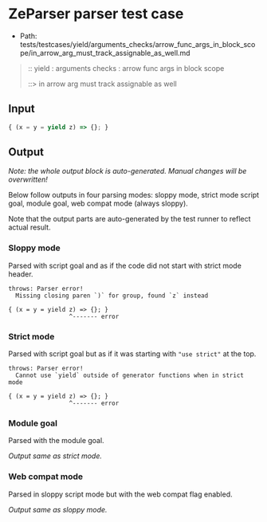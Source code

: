 # ZeParser parser test case

- Path: tests/testcases/yield/arguments_checks/arrow_func_args_in_block_scope/in_arrow_arg_must_track_assignable_as_well.md

> :: yield : arguments checks : arrow func args in block scope
>
> ::> in arrow arg must track assignable as well

## Input


`````js
{ (x = y = yield z) => {}; }
`````

## Output

_Note: the whole output block is auto-generated. Manual changes will be overwritten!_

Below follow outputs in four parsing modes: sloppy mode, strict mode script goal, module goal, web compat mode (always sloppy).

Note that the output parts are auto-generated by the test runner to reflect actual result.

### Sloppy mode

Parsed with script goal and as if the code did not start with strict mode header.

`````
throws: Parser error!
  Missing closing paren `)` for group, found `z` instead

{ (x = y = yield z) => {}; }
                 ^------- error
`````

### Strict mode

Parsed with script goal but as if it was starting with `"use strict"` at the top.

`````
throws: Parser error!
  Cannot use `yield` outside of generator functions when in strict mode

{ (x = y = yield z) => {}; }
                 ^------- error
`````


### Module goal

Parsed with the module goal.

_Output same as strict mode._

### Web compat mode

Parsed in sloppy script mode but with the web compat flag enabled.

_Output same as sloppy mode._
